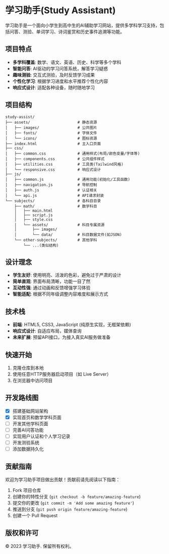 # 学习助手(Study Assistant)

学习助手是一个面向小学生到高中生的AI辅助学习网站，提供多学科学习支持，包括问答、测验、单词学习、诗词鉴赏和历史事件追溯等功能。

## 项目特点

- **多学科覆盖**: 数学、语文、英语、历史、科学等多个学科
- **智能问答**: AI驱动的学习问答系统，解答学习疑惑
- **趣味测验**: 交互式测验，及时反馈学习成果
- **个性化学习**: 根据学习进度和水平推荐个性化内容
- **响应式设计**: 适配各种设备，随时随地学习

## 项目结构

```
study-assist/
├── assets/                     # 静态资源
│   ├── images/                 # 公共图片
│   ├── fonts/                  # 字体文件
│   └── icons/                  # 图标资源
├── index.html                  # 主入口页面
├── css/
│   ├── common.css              # 通用样式(布局/颜色变量/字体等)
│   ├── components.css          # 公共组件样式
│   ├── utilities.css           # 工具类(Tailwind风格)
│   └── responsive.css          # 响应式设计
├── js/
│   ├── common.js               # 通用功能(初始化/工具函数)
│   ├── navigation.js           # 导航控制
│   ├── auth.js                 # 认证相关
│   └── api.js                  # API请求封装
└── subjects/                   # 各科目目录
    ├── math/                   # 数学科目
    │   ├── main.html
    │   ├── script.js
    │   ├── style.css
    │   └── assets/             # 科目专属资源
    │       ├── images/
    │       └── data/           # 科目数据文件(如JSON)
    └── other-subjects/         # 其他学科
        └── ...(类似结构)
```

## 设计理念

- **学生友好**: 使用明亮、活泼的色彩，避免过于严肃的设计
- **简单直观**: 界面布局清晰，功能一目了然
- **互动性强**: 通过动画和反馈增强学习体验
- **智能适配**: 根据不同年级调整内容难度和展示方式

## 技术栈

- **前端**: HTML5, CSS3, JavaScript (纯原生实现，无框架依赖)
- **响应式设计**: 自适应布局，媒体查询
- **未来扩展**: 预留API接口，为接入真实AI服务做准备

## 快速开始

1. 克隆仓库到本地
2. 使用任意HTTP服务器启动项目（如 Live Server）
3. 在浏览器中访问项目

## 开发路线图

- [x] 搭建基础网站架构
- [x] 实现首页和数学学科页面
- [ ] 开发其他学科页面
- [ ] 完善AI问答功能
- [ ] 实现用户认证和个人学习记录
- [ ] 开发测验系统
- [ ] 添加数据持久化

## 贡献指南

欢迎为学习助手项目做出贡献！贡献前请先阅读以下指南：

1. Fork 项目仓库
2. 创建你的特性分支 (`git checkout -b feature/amazing-feature`)
3. 提交你的更改 (`git commit -m 'Add some amazing feature'`)
4. 推送到分支 (`git push origin feature/amazing-feature`)
5. 创建一个 Pull Request

## 版权和许可

© 2023 学习助手. 保留所有权利。